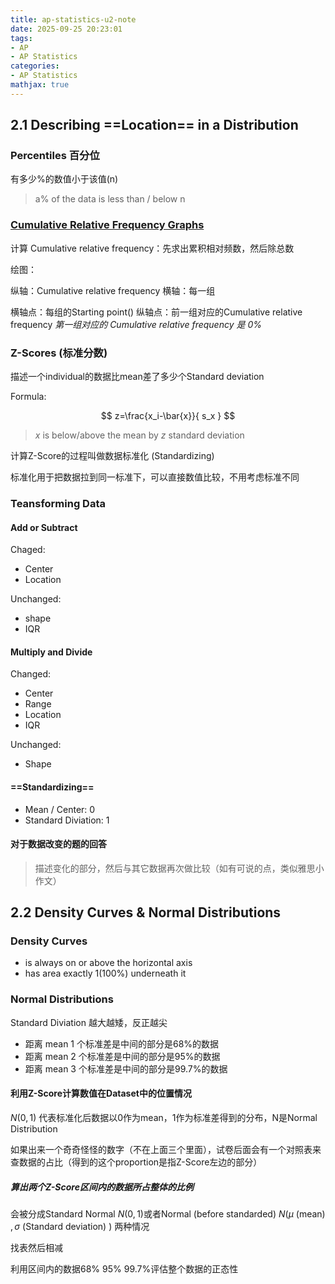 ```yaml
---
title: ap-statistics-u2-note
date: 2025-09-25 20:23:01
tags: 
- AP
- AP Statistics
categories:
- AP Statistics
mathjax: true
---
```


## 2.1 Describing ==Location== in a Distribution

### Percentiles 百分位

有多少%的数值小于该值(n)

> a% of the data is less than / below n

### [Cumulative Relative Frequency Graphs](https://cn.bing.com/images/search?q=Cumulative+Relative+Frequency+Graphs&qs=n)

计算 Cumulative relative frequency：先求出累积相对频数，然后除总数

绘图：

纵轴：Cumulative relative frequency
横轴：每一组

横轴点：每组的Starting point()
纵轴点：前一组对应的Cumulative relative frequency *第一组对应的 Cumulative relative frequency 是 0%*

### Z-Scores (标准分数)

描述一个individual的数据比mean差了多少个Standard deviation

Formula: 

$$
z=\frac{x_i-\bar{x}}{ s_x }
$$

> $x$ is below/above the mean by $z$ standard deviation

计算Z-Score的过程叫做数据标准化 (Standardizing)

标准化用于把数据拉到同一标准下，可以直接数值比较，不用考虑标准不同

### Teansforming Data

#### Add or Subtract

Chaged: 

- Center
- Location

Unchanged:

- shape
- IQR

#### Multiply and Divide

Changed:

- Center
- Range
- Location
- IQR

Unchanged:

- Shape

#### ==Standardizing==

- Mean / Center: 0
- Standard Diviation: 1

#### 对于数据改变的题的回答

> 描述变化的部分，然后与其它数据再次做比较（如有可说的点，类似雅思小作文）

## 2.2 Density Curves & Normal Distributions

### Density Curves

- is always on or above the horizontal axis
- has area exactly 1(100%) underneath it 

### Normal Distributions

Standard Diviation 越大越矮，反正越尖

- 距离 mean 1 个标准差是中间的部分是68%的数据
- 距离 mean 2 个标准差是中间的部分是95%的数据
- 距离 mean 3 个标准差是中间的部分是99.7%的数据

#### 利用Z-Score计算数值在Dataset中的位置情况

$N(0,1)$ 代表标准化后数据以0作为mean，1作为标准差得到的分布，N是Normal Distribution

如果出来一个奇奇怪怪的数字（不在上面三个里面），试卷后面会有一个对照表来查数据的占比（得到的这个proportion是指Z-Score左边的部分）

##### 算出两个Z-Score区间内的数据所占整体的比例

会被分成Standard Normal $N(0,1)$或者Normal (before standarded) $N(\mu \text{ (mean) },\sigma \text{ (Standard deviation) })$ 两种情况

找表然后相减

利用区间内的数据68% 95% 99.7%评估整个数据的正态性
